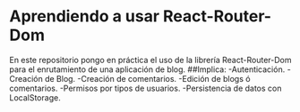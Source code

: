 # Aprendiendo a usar React-Router-Dom
En este repositorio pongo en práctica el uso de la librería React-Router-Dom para el enrutamiento de una aplicación de blog.
##Implica:
-Autenticación.
-Creación de Blog.
-Creación de comentarios.
-Edición de blogs ó comentarios.
-Permisos por tipos de usuarios.
-Persistencia de datos con LocalStorage.



